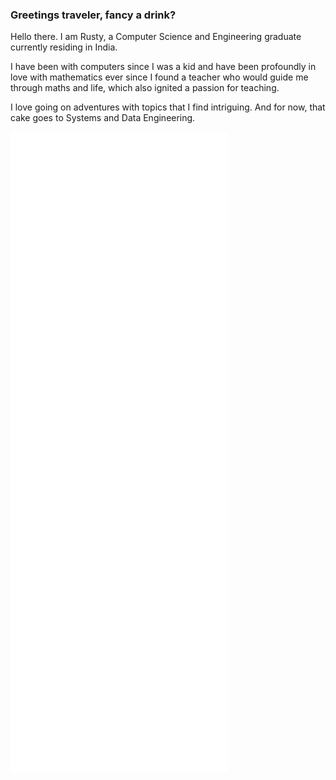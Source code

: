 ### Greetings traveler, fancy a drink?

Hello there. I am Rusty, a Computer Science and Engineering graduate currently residing in India.

I have been with computers since I was a kid and have been profoundly in love with mathematics ever since I found a teacher who would guide me through maths and life, which also ignited a passion for teaching.  

I love going on adventures with topics that I find intriguing. And for now, that cake goes to Systems and Data Engineering.

![Metrics](https://github.com/rustyxlol/rustyxlol/blob/main/github-metrics.svg)


